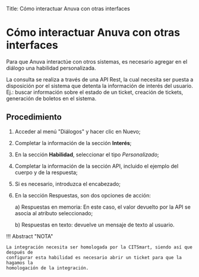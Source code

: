 Title: Cómo interactuar Anuva con otras interfaces
# Cómo interactuar Anuva con otras interfaces

Para que Anuva interactúe con otros sistemas, es necesario agregar en el diálogo una habilidad personalizada.

La consulta se realiza a través de una API Rest, la cual necesita ser puesta a disposición por el sistema que detenta la información de interés del usuario. Ej.: buscar información sobre el estado de un ticket, creación de tickets, generación de boletos en el sistema.

Procedimiento
-----------

1. Acceder al menú "Diálogos" y hacer clic en Nuevo;

2. Completar la información de la sección **Interés**;

3. En la sección **Habilidad**, seleccionar el tipo *Personalizado*;

4. Completar la información de la sección API, incluido el ejemplo del cuerpo y de la respuesta;

5. Si es necesario, introduzca el encabezado;

6. En la sección Respuestas, son dos opciones de acción:

    a) Respuestas en memoria: En este caso, el valor devuelto por la API se asocia al atributo seleccionado;
 
    b) Respuestas en texto: devuelve un mensaje de texto al usuario.
  
  
!!! Abstract "NOTA"

    La integración necesita ser homologada por la CITSmart, siendo así que después de 
    configurar esta habilidad es necesario abrir un ticket para que la hagamos la 
    homologación de la integración.
    
    
<!-- !!! tip "About"

    <b>Product/Version:</b> CITSmart | 8.00 &nbsp;&nbsp;
    <b>Updated:</b>04/07/2021 - Anna Martins
   
